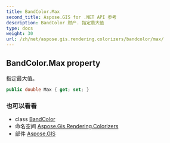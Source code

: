 ```yaml
---
title: BandColor.Max
second_title: Aspose.GIS for .NET API 参考
description: BandColor 财产. 指定最大值
type: docs
weight: 30
url: /zh/net/aspose.gis.rendering.colorizers/bandcolor/max/
---
```

## BandColor.Max property

指定最大值。

```csharp
public double Max { get; set; }
```

### 也可以看看

* class [BandColor](../)
* 命名空间 [Aspose.Gis.Rendering.Colorizers](../../bandcolor/)
* 部件 [Aspose.GIS](../../../)


